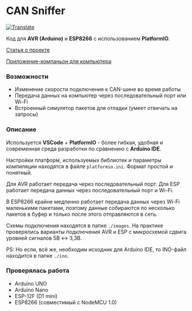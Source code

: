 # CAN Sniffer

[![Translate](https://img.shields.io/badge/Translate_to-ENGLISH-blue.svg?style=plastic)](https://github-com.translate.goog/KruFFT/CAN-Sniffer?_x_tr_sl=ru&_x_tr_tl=en)

Код для **AVR (Arduino)** и **ESP8266** с использованием **PlatformIO**.

[Статья о проекте](https://habr.com/ru/post/479672)

[Приложение-компаньон для компьютера](https://github.com/KruFFT/wxCAN-Sniffer)

### Возможности
- Изменение скорости подключения к CAN-шине во время работы
- Передача данных на компьютер через последовательный порт или Wi-Fi
- Встроенный симулятор пакетов для отладки (умеет отвечать на запросы)

### Описание
Используется **VSCode** + **PlatformIO** - более гибкая, удобная и современная среда разработки по сравнению с **Arduino IDE**.

Настройки платформ, используемых библиотек и параметры компиляции находятся в файле ```platformio.ini```. Формат простой и понятный.

Для AVR работает передача через последовательный порт. Для ESP работает передача данных через последовательный порт и Wi-Fi.

В ESP8266 крайне медленно работает передача данных через Wi-Fi маленькими пакетами, поэтому данные собираются по несколько пакетов в буфер и только после этого отправляются в сеть.

Схемы подключения находятся в папке ```./images```. На практике проверялись варианты подключения AVR и ESP с микросхемой сдвига уровней сигналов 5В ↔ 3,3В.

PS: Но если, всё же, необходим исходник для Arduino IDE, то INO-файл находится в папке ```./ino```.

### Проверялась работа
- Arduino UNO
- Arduino Nano
- ESP-12F (D1 mini)
- ESP8266 (совместимый с NodeMCU 1.0)
